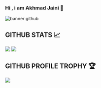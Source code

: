 ### Hi , i am Akhmad Jaini 👋

![banner github](https://user-images.githubusercontent.com/61135648/94995688-89512680-05d2-11eb-8576-f0bf95fca33d.png)

## GITHUB STATS 📈
<p>
<img src="https://github-readme-stats.vercel.app/api?username=AZ-Zaini&show_icons=true&hide_border=true&theme=radical" />
  <img src="https://github-readme-stats.vercel.app/api/top-langs/?username=AZ-Zaini&&layout=compact&langs_count=6&theme=highcontrast&hide_border=true" />
</p>


## GITHUB PROFILE TROPHY 🏆
<p>
  <img src="https://github-profile-trophy.vercel.app/?username=AZ-Zaini&margin-w=25&margin-h=25&column=7&theme=darkhub" />    
</p>


